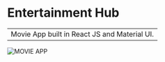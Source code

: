 # Entertainment Hub
<table>
<tr>
<td>
  Movie App built in React JS and Material UI.
</td>
</tr>
</table>


![MOVIE APP](https://user-images.githubusercontent.com/51760520/124705920-1172ac80-df14-11eb-9568-1e91968b1273.png)
